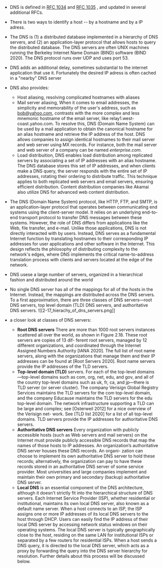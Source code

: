 - DNS is defined in [RFC 1034](https://datatracker.ietf.org/doc/html/rfc1034) and [RFC 1035](https://datatracker.ietf.org/doc/html/rfc1035) , and updated in several additional RFCs.
- There is two ways to identify a host -- by a hostname and by a IP adress.
- The DNS is (1) a distributed database implemented in a hierarchy of DNS servers, and (2) an application-layer protocol that allows hosts to query the distributed database. The DNS servers are often UNIX machines running the Berkeley Internet Name Domain (BIND) software (BIND 2020). The DNS protocol runs over UDP and uses port 53.
- DNS adds an additional delay, sometimes substantial to the internet application that use it. Fortunately the desired IP adress is often cached in a "nearby" DNS server
- DNS also provides: 
	- Host aliasing, resolving complicated hostnames with aliases
	- Mail server aliasing, When it comes to email addresses, the simplicity and memorability of the user's address, such as [bob@yahoo.com](mailto:bob@yahoo.com), contrasts with the more complex and less mnemonic hostname of the email server, like relay1.west-coast.yahoo.com. To resolve this, DNS (Domain Name System) can be used by a mail application to obtain the canonical hostname for an alias hostname and retrieve the IP address of the host. DNS allows companies to assign identical hostnames to their mail server and web server using MX records. For instance, both the mail server and web server of a company can be named *enterprise.com*.
	- Load distribuition, DNS enables load distribution among replicated servers by associating a set of IP addresses with an alias hostname. The DNS database stores this set of IP addresses, and when clients make a DNS query, the server responds with the entire set of IP addresses, rotating their ordering to distribute traffic. This technique applies to both replicated web servers and email servers, ensuring efficient distribution. Content distribution companies like Akamai also utilize DNS for advanced web content distribution.
- The DNS (Domain Name System) protocol, like HTTP, FTP, and SMTP, is an application-layer protocol that operates between communicating end systems using the client-server model. It relies on an underlying end-to-end transport protocol to transfer DNS messages between these systems. However, the role of DNS differs from applications like the Web, file transfer, and e-mail. Unlike those applications, DNS is not directly interacted with by users. Instead, DNS serves as a fundamental Internet function by translating hostnames to their corresponding IP addresses for user applications and other software in the Internet. This design reflects the philosophy of distributing complexity to the network's edges, where DNS implements the critical name-to-address translation process with clients and servers located at the edge of the network.
- DNS usese a large number of servers, organized in a hierarchical fashion and distributed around the world
- No single DNS server has all of the mappings for all of the hosts in the Internet. Instead, the mappings are distributed across the DNS servers. To a first approximation, there are three classes of DNS servers—root DNS servers, top level domain (TLD) DNS servers, and authoritative DNS servers.
	![[2-17_hierachy_of_dns_servers.png]]
 
 - a closer look at classes of DNS servers:
	 - **Root DNS servers** There are more than 1000 root servers instances scattered all over the world, as shown in Figure 2.18. These root servers are copies of 13 dif- ferent root servers, managed by 12 different organizations, and coordinated through the Internet Assigned Numbers Authority [IANA 2020]. The full list of root name servers, along with the organizations that manage them and their IP addresses can be found at [Root Servers 2020]. Root name servers provide the IP addresses of the TLD servers.
	 - **Top-level domain (TLD)** servers. For each of the top-level domains—top-level domains such as com, org, net, edu, and gov, and all of the country top-level domains such as uk, fr, ca, and jp—there is TLD server (or server cluster). The company Verisign Global Registry Services maintains the TLD servers for the com top-level domain, and the company Educause maintains the TLD servers for the edu top-level domain. The network infrastructure supporting a TLD can be large and complex; see [Osterweil 2012] for a nice overview of the Verisign net- work. See [TLD list 2020] for a list of all top-level domains. TLD servers provide the IP addresses for authoritative DNS servers.
	 - **Authoritative DNS servers** Every organization with publicly accessible hosts (such as Web servers and mail servers) on the Internet must provide publicly accessible DNS records that map the names of those hosts to IP addresses. An organization’s authoritative DNS server houses these DNS records. An organi- zation can choose to implement its own authoritative DNS server to hold these records; alternatively, the organization can pay to have these records stored in an authoritative DNS server of some service provider. Most universities and large companies implement and maintain their own primary and secondary (backup) authoritative DNS server.
	 - **Local DNS** is an essential component of the DNS architecture, although it doesn't strictly fit into the hierarchical structure of DNS servers. Each Internet Service Provider (ISP), whether residential or institutional, maintains its own local DNS server, also known as a default name server. When a host connects to an ISP, the ISP assigns one or more IP addresses of its local DNS servers to the host through DHCP. Users can easily find the IP address of their local DNS server by accessing network status windows on their operating systems. The local DNS server is typically geographically close to the host, residing on the same LAN for institutional ISPs or separated by a few routers for residential ISPs. When a host sends a DNS query, it is directed to the local DNS server, which acts as a proxy by forwarding the query into the DNS server hierarchy for resolution. Further details about this process will be discussed below.